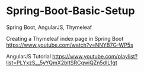 # Spring-Boot-Basic-Setup
Spring Boot, AngularJS, Thymeleaf

Creating a Thymeleaf index page in Spring Boot
https://www.youtube.com/watch?v=NNYB7G-WP5s

AngularJS Tutorial
https://www.youtube.com/playlist?list=PLYxzS__5yYQmX2bItSRCqwiQZn5dIL1gt
